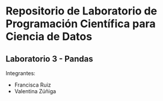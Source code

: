 # Repositorio de Laboratorio de Programación Científica para Ciencia de Datos

## Laboratorio 3 - Pandas
Integrantes:
* Francisca Ruiz
* Valentina Zúñiga